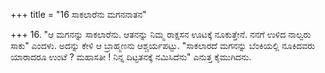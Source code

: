 +++
title = "16 ಸಾಕಲಾರೆನು ಮಗನನಾತನ"

+++
16. "ಆ ಮಗನನ್ನು ಸಾಕಲಾರೆನು. ಆತನನ್ನು ನಿಮ್ಮ ರಾಕ್ಷಸನ ಊಟಕ್ಕೆ ನೂಕುತ್ತೇನೆ. ನನಗೆ ಉಳಿದ ನಾಲ್ವರು ಸಾಕು" ಎಂದಳು. ಅದನ್ನು ಕೇಳಿ ಆ ಬ್ರಾಹ್ಮಣನು ಆಶ್ಚರ್ಯಪಟ್ಟು. "ಸಾಕಲಾರದೆ ಮಗನನ್ನು ಬೆಂಕಿಯಲ್ಲಿ ನೂಕಿದವರು ಯಾರಾದರೂ ಉಂಟೆ ? ಮಹಾಸತೀ ! ನಿನ್ನ ದಿಟ್ಟತನಕ್ಕೆ ನಮಿಸಿದೆನು" ಎನುತ್ತ ಕೈಮುಗಿದನು.